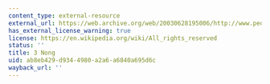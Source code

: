 ```yaml
---
content_type: external-resource
external_url: https://web.archive.org/web/20030628195006/http://www.people.com.cn/GB/shizheng/252/8652/8990/index.html
has_external_license_warning: true
license: https://en.wikipedia.org/wiki/All_rights_reserved
status: ''
title: 3 Nong
uid: ab8eb429-d934-4980-a2a6-a6840a695d6c
wayback_url: ''
---
```

